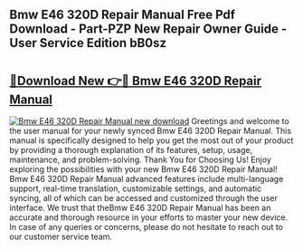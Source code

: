 ## Bmw E46 320D Repair Manual Free Pdf Download - Part-PZP New Repair Owner Guide - User Service Edition bB0sz

# <h2><a href="http://bc84797.oget.top/?id=Bmw+E46+320D+Repair+Manual">🔗Download New 👉🔴 Bmw E46 320D Repair Manual</a></h2>

[![Bmw E46 320D Repair Manual new download](https://i.imgur.com/5g1atiW.png)](http://bc84797.oget.top/?id=Bmw+E46+320D+Repair+Manual)
Greetings and welcome to the user manual for your newly synced Bmw E46 320D Repair Manual. This manual is specifically designed to help you get the most out of your product by providing a thorough explanation of its features, setup, usage, maintenance, and problem-solving. Thank You for Choosing Us! Enjoy exploring the possibilities with your new Bmw E46 320D Repair Manual! Bmw E46 320D Repair Manual advanced features include multi-language support, real-time translation, customizable settings, and automatic syncing, all of which can be accessed and customized through the user interface. We trust that theBmw E46 320D Repair Manual has been an accurate and thorough resource in your efforts to master your new device. In case of any queries or concerns, please do not hesitate to reach out to our customer service team.
